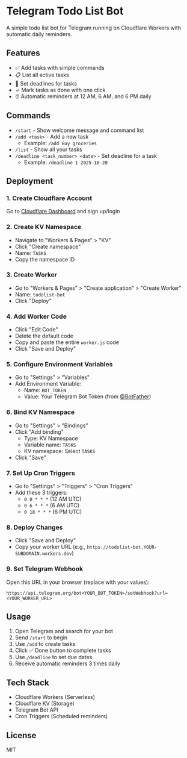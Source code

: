 # Telegram Todo List Bot

A simple todo list bot for Telegram running on Cloudflare Workers with automatic daily reminders.

## Features

- ✅ Add tasks with simple commands
- 📋 List all active tasks
- 📅 Set deadlines for tasks
- ✓ Mark tasks as done with one click
- ⏰ Automatic reminders at 12 AM, 6 AM, and 6 PM daily

## Commands

- `/start` - Show welcome message and command list
- `/add <task>` - Add a new task
  - Example: `/add Buy groceries`
- `/list` - Show all your tasks
- `/deadline <task_number> <date>` - Set deadline for a task
  - Example: `/deadline 1 2025-10-20`

## Deployment

### 1. Create Cloudflare Account
Go to [Cloudflare Dashboard](https://dash.cloudflare.com/) and sign up/login

### 2. Create KV Namespace
- Navigate to "Workers & Pages" > "KV"
- Click "Create namespace"
- Name: `TASKS`
- Copy the namespace ID

### 3. Create Worker
- Go to "Workers & Pages" > "Create application" > "Create Worker"
- Name: `todolist-bot`
- Click "Deploy"

### 4. Add Worker Code
- Click "Edit Code"
- Delete the default code
- Copy and paste the entire `worker.js` code
- Click "Save and Deploy"

### 5. Configure Environment Variables
- Go to "Settings" > "Variables"
- Add Environment Variable:
  - Name: `BOT_TOKEN`
  - Value: Your Telegram Bot Token (from [@BotFather](https://t.me/BotFather))

### 6. Bind KV Namespace
- Go to "Settings" > "Bindings"
- Click "Add binding"
  - Type: KV Namespace
  - Variable name: `TASKS`
  - KV namespace: Select `TASKS`
- Click "Save"

### 7. Set Up Cron Triggers
- Go to "Settings" > "Triggers" > "Cron Triggers"
- Add these 3 triggers:
  - `0 0 * * *` (12 AM UTC)
  - `0 6 * * *` (6 AM UTC)
  - `0 18 * * *` (6 PM UTC)

### 8. Deploy Changes
- Click "Save and Deploy"
- Copy your worker URL (e.g., `https://todolist-bot.YOUR-SUBDOMAIN.workers.dev`)

### 9. Set Telegram Webhook
Open this URL in your browser (replace with your values):
```
https://api.telegram.org/bot<YOUR_BOT_TOKEN>/setWebhook?url=<YOUR_WORKER_URL>
```

## Usage

1. Open Telegram and search for your bot
2. Send `/start` to begin
3. Use `/add` to create tasks
4. Click ✅ Done button to complete tasks
5. Use `/deadline` to set due dates
6. Receive automatic reminders 3 times daily

## Tech Stack

- Cloudflare Workers (Serverless)
- Cloudflare KV (Storage)
- Telegram Bot API
- Cron Triggers (Scheduled reminders)

## License

MIT

